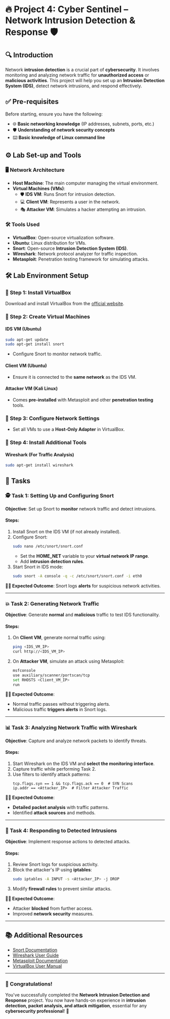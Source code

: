 
# 🔥 Project 4: Cyber Sentinel – Network Intrusion Detection & Response 🛡️

## 🔍 Introduction
Network **intrusion detection** is a crucial part of **cybersecurity**. It involves monitoring and analyzing network traffic for **unauthorized access** or **malicious activities**. This project will help you set up an **Intrusion Detection System (IDS)**, detect network intrusions, and respond effectively.

## ✅ Pre-requisites
Before starting, ensure you have the following:
- 🌐 **Basic networking knowledge** (IP addresses, subnets, ports, etc.)
- 🛡️ **Understanding of network security concepts**
- ⌨️ **Basic knowledge of Linux command line**

## ⚙️ Lab Set-up and Tools
### 🖥️ Network Architecture
- **Host Machine**: The main computer managing the virtual environment.
- **Virtual Machines (VMs)**:
  - 🛡️ **IDS VM**: Runs Snort for intrusion detection.
  - 💻 **Client VM**: Represents a user in the network.
  - 🎭 **Attacker VM**: Simulates a hacker attempting an intrusion.

### 🛠️ Tools Used
- **VirtualBox**: Open-source virtualization software.
- **Ubuntu**: Linux distribution for VMs.
- **Snort**: Open-source **Intrusion Detection System (IDS)**.
- **Wireshark**: Network protocol analyzer for traffic inspection.
- **Metasploit**: Penetration testing framework for simulating attacks.

## 🛠️ Lab Environment Setup

### 🔧 Step 1: Install VirtualBox
Download and install VirtualBox from the [official website](https://www.virtualbox.org/).

### 🔧 Step 2: Create Virtual Machines
#### IDS VM (Ubuntu)
```bash
sudo apt-get update
sudo apt-get install snort
```
- Configure Snort to monitor network traffic.

#### Client VM (Ubuntu)
- Ensure it is connected to the **same network** as the IDS VM.

#### Attacker VM (Kali Linux)
- Comes **pre-installed** with Metasploit and other **penetration testing** tools.

### 🔧 Step 3: Configure Network Settings
- Set all VMs to use a **Host-Only Adapter** in VirtualBox.

### 🔧 Step 4: Install Additional Tools
#### Wireshark (For Traffic Analysis)
```bash
sudo apt-get install wireshark
```

## 🚀 Tasks

### 🕵️ Task 1: Setting Up and Configuring Snort
**Objective**: Set up Snort to **monitor** network traffic and detect intrusions.

#### Steps:
1. Install Snort on the IDS VM (if not already installed).
2. Configure Snort:
   ```bash
   sudo nano /etc/snort/snort.conf
   ```
   - Set the **HOME_NET** variable to your **virtual network IP range**.
   - Add **intrusion detection rules**.
3. Start Snort in IDS mode:
   ```bash
   sudo snort -A console -q -c /etc/snort/snort.conf -i eth0
   ```
**👩‍💻 Expected Outcome**: Snort logs **alerts** for suspicious network activities.

---

### 💥 Task 2: Generating Network Traffic
**Objective**: Generate **normal** and **malicious** traffic to test IDS functionality.

#### Steps:
1. On **Client VM**, generate normal traffic using:
   ```bash
   ping <IDS_VM_IP>
   curl http://<IDS_VM_IP>
   ```
2. On **Attacker VM**, simulate an attack using Metasploit:
   ```bash
   msfconsole
   use auxiliary/scanner/portscan/tcp
   set RHOSTS <Client_VM_IP>
   run
   ```

**👩‍💻 Expected Outcome**:
- Normal traffic passes without triggering alerts.
- Malicious traffic **triggers alerts** in Snort logs.

---

### 📊 Task 3: Analyzing Network Traffic with Wireshark
**Objective**: Capture and analyze network packets to identify threats.

#### Steps:
1. Start Wireshark on the IDS VM and **select the monitoring interface**.
2. Capture traffic while performing Task 2.
3. Use filters to identify attack patterns:
   ```
   tcp.flags.syn == 1 && tcp.flags.ack == 0  # SYN Scans
   ip.addr == <Attacker_IP>  # Filter Attacker Traffic
   ```

**👩‍💻 Expected Outcome**:
- **Detailed packet analysis** with traffic patterns.
- Identified **attack sources** and methods.

---

### 🛑 Task 4: Responding to Detected Intrusions
**Objective**: Implement response actions to detected attacks.

#### Steps:
1. Review Snort logs for suspicious activity.
2. Block the attacker's IP using **iptables**:
   ```bash
   sudo iptables -A INPUT -s <Attacker_IP> -j DROP
   ```
3. Modify **firewall rules** to prevent similar attacks.

**👩‍💻 Expected Outcome**:
- Attacker **blocked** from further access.
- Improved **network security** measures.

---

## 📚 Additional Resources
- [Snort Documentation](https://www.snort.org/documents)
- [Wireshark User Guide](https://www.wireshark.org/docs/)
- [Metasploit Documentation](https://docs.metasploit.com/)
- [VirtualBox User Manual](https://www.virtualbox.org/manual/)

---

### 🎉 Congratulations!
You've successfully completed the **Network Intrusion Detection and Response** project. You now have hands-on experience in **intrusion detection, packet analysis, and attack mitigation**, essential for any **cybersecurity professional**! 🚀
```

